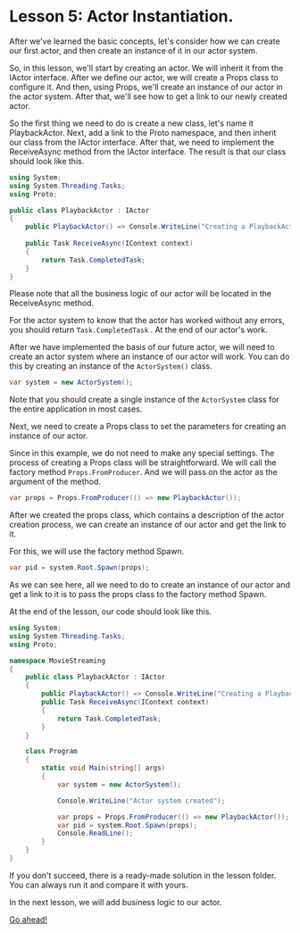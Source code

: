 # Lesson 5: Actor Instantiation.

After we've learned the basic concepts, let's consider how we can create our first actor, and then create an instance of it in our actor system.

So, in this lesson, we'll start by creating an actor. We will inherit it from the IActor interface. After we define our actor, we will create a Props class to configure it. And then, using Props, we'll create an instance of our actor in the actor system. After that, we'll see how to get a link to our newly created actor.

So the first thing we need to do is create a new class, let's name it PlaybackActor. Next, add a link to the Proto namespace, and then inherit our class from the IActor interface. After that, we need to implement the ReceiveAsync method from the IActor interface. The result is that our class should look like this.

```csharp
using System;
using System.Threading.Tasks;
using Proto;

public class PlaybackActor : IActor
{
    public PlaybackActor() => Console.WriteLine("Creating a PlaybackActor");
  
    public Task ReceiveAsync(IContext context)
    {
        return Task.CompletedTask;
    }
}
```

Please note that all the business logic of our actor will be located in the ReceiveAsync method.

For the actor system to know that the actor has worked without any errors, you should return `Task.CompletedTask` . At the end of our actor's work.

After we have implemented the basis of our future actor, we will need to create an actor system where an instance of our actor will work. You can do this by creating an instance of the `ActorSystem()` class.

```csharp
var system = new ActorSystem();
```

Note that you should create a single instance of the `ActorSystem` class for the entire application in most cases.

Next, we need to create a Props class to set the parameters for creating an instance of our actor.

Since in this example, we do not need to make any special settings. The process of creating a Props class will be straightforward. We will call the factory method `Props.FromProducer`. And we will pass on the actor as the argument of the method.

```csharp
var props = Props.FromProducer(() => new PlaybackActor());
```

After we created the props class, which contains a description of the actor creation process, we can create an instance of our actor and get the link to it.

For this, we will use the factory method Spawn.

```csharp
var pid = system.Root.Spawn(props);
```

As we can see here, all we need to do to create an instance of our actor and get a link to it is to pass the props class to the factory method Spawn.

At the end of the lesson, our code should look like this. 

```csharp
using System;
using System.Threading.Tasks;
using Proto;

namespace MovieStreaming
{
    public class PlaybackActor : IActor
    {
        public PlaybackActor() => Console.WriteLine("Creating a PlaybackActor");
        public Task ReceiveAsync(IContext context)
        {
            return Task.CompletedTask;
        }
    }

    class Program
    {
        static void Main(string[] args)
        {
            var system = new ActorSystem();

            Console.WriteLine("Actor system created");

            var props = Props.FromProducer(() => new PlaybackActor());
            var pid = system.Root.Spawn(props);
            Console.ReadLine();
        }
    }
}
```

If you don't succeed, there is a ready-made solution in the lesson folder. You can always run it and compare it with yours.

In the next lesson, we will add business logic to our actor.

[Go ahead!](../lesson-6)
